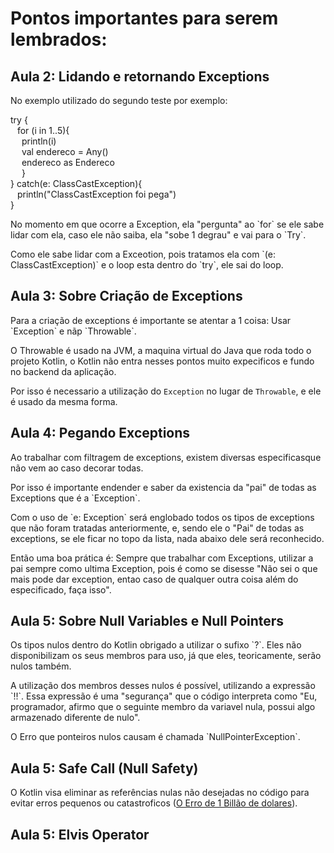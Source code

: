 # Pontos importantes para serem lembrados:

## Aula 2: Lidando e retornando Exceptions 

<p>No exemplo utilizado do segundo teste por exemplo:</p>

try {\
&ensp; for (i in 1..5){\
&ensp;&ensp; println(i)\
&ensp;&ensp; val endereco = Any()\
&ensp;&ensp; endereco as Endereco\
&ensp;&ensp; }\
} catch(e: ClassCastException){\
&ensp; println("ClassCastException foi pega")\
}

<p>No momento em que ocorre a Exception, ela "pergunta" ao `for` se ele sabe lidar com ela, caso ele não saiba, ela "sobe 1 degrau" e vai para o `Try`.</p>
<p>Como ele sabe lidar com a Exceotion, pois tratamos ela com `(e: ClassCastException)` e o loop esta dentro do `try`, ele sai do loop.</p>

## Aula 3: Sobre Criação de Exceptions

<p>Para a criação de exceptions é importante se atentar a 1 coisa: Usar `Exception` e nãp `Throwable`.</p>
<p>O Throwable é usado na JVM, a maquina virtual do Java que roda todo o projeto Kotlin,
o Kotlin não entra nesses pontos muito expecificos e fundo no backend da aplicação.</p>

Por isso é necessario a utilização do `Exception` no lugar de `Throwable`, e ele é usado da mesma forma.

## Aula 4: Pegando Exceptions 

<p>Ao trabalhar com filtragem de exceptions, existem diversas especificasque não vem ao caso decorar todas.</p>

<p>Por isso é importante endender e saber da existencia da "pai" de todas as Exceptions que é a `Exception`.</p>

<p>Com o uso de `e: Exception` será englobado todos os tipos de exceptions que não foram tratadas anteriormente, e, 
sendo ele o "Pai" de todas as exceptions, se ele ficar no topo da lista, nada abaixo dele será reconhecido.</p>

<p>Então uma boa prática é: Sempre que trabalhar com Exceptions, utilizar a pai sempre como ultima Exception, pois é 
como se disesse "Não sei o que mais pode dar exception, entao caso de qualquer outra coisa além do especificado, 
faça isso".</p>


## Aula 5: Sobre Null Variables e Null Pointers 

<p>Os tipos nulos dentro do Kotlin obrigado a utilizar o sufixo `?`.
Eles não disponibilizam os seus membros para uso, já que eles, teoricamente, serão nulos também.</p>

<p>A utilização dos membros desses nulos é possível, utilizando a expressão `!!`. 
Essa expressão é uma "segurança" que o código interpreta como "Eu, programador, 
afirmo que o seguinte membro da variavel nula, possui algo armazenado diferente de nulo".</p>

<p>O Erro que ponteiros nulos causam é chamada `NullPointerException`.</p>

## Aula 5: Safe Call (Null Safety)

<p>O Kotlin visa eliminar as referências nulas não desejadas no código para evitar erros pequenos ou catastroficos (<a href="https://en.wikipedia.org/wiki/Tony_Hoare#Apologies_and_retractions">O Erro de 1 Billão de dolares</a>).</p>

## Aula 5: Elvis Operator

<p></p>